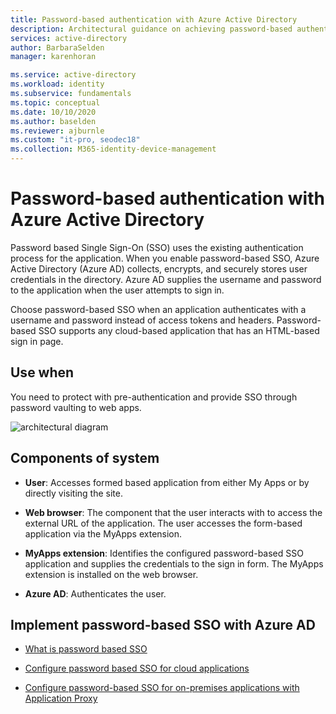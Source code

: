 ```yaml
---
title: Password-based authentication with Azure Active Directory
description: Architectural guidance on achieving password-based authentication with Azure Active Directory.
services: active-directory
author: BarbaraSelden
manager: karenhoran

ms.service: active-directory
ms.workload: identity
ms.subservice: fundamentals
ms.topic: conceptual
ms.date: 10/10/2020
ms.author: baselden
ms.reviewer: ajburnle
ms.custom: "it-pro, seodec18"
ms.collection: M365-identity-device-management
---
```


# Password-based authentication with Azure Active Directory

Password based Single Sign-On (SSO) uses the existing authentication process for the application. When you enable password-based SSO, Azure Active Directory (Azure AD) collects, encrypts, and securely stores user credentials in the directory. Azure AD supplies the username and password to the application when the user attempts to sign in.

Choose password-based SSO when an application authenticates with a username and password instead of access tokens and headers. Password-based SSO supports any cloud-based application that has an HTML-based sign in page. 

## Use when

You need to protect with pre-authentication and provide SSO through password vaulting to web apps.

![architectural diagram](./media/authentication-patterns/password-based-sso-auth.png)


## Components of system

* **User**: Accesses formed based application from either My Apps or by directly visiting the site. 

* **Web browser**: The component that the user interacts with to access the external URL of the application. The user accesses the form-based application via the MyApps extension. 

* **MyApps extension**: Identifies the configured password-based SSO application and supplies the credentials to the sign in form. The MyApps extension is installed on the web browser. 

* **Azure AD**: Authenticates the user.

## Implement password-based SSO with Azure AD

* [What is password based SSO](../manage-apps/what-is-single-sign-on.md) 

* [Configure password based SSO for cloud applications ](../manage-apps/configure-password-single-sign-on-non-gallery-applications.md)

* [Configure password-based SSO for on-premises applications with Application Proxy](../app-proxy/application-proxy-configure-single-sign-on-password-vaulting.md)